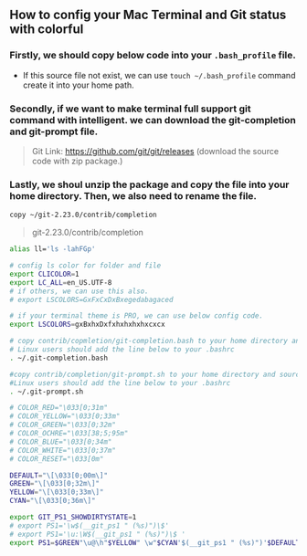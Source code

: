 ## How to config your Mac Terminal and Git status with colorful

### Firstly, we should copy below code into your `.bash_profile` file.
- If this source file not exist, we can use `touch ~/.bash_profile` command create it into your home path.

### Secondly, if we want to make terminal full support git command with intelligent. we can download the git-completion and git-prompt file.

> Git Link: https://github.com/git/git/releases (download the source code with zip package.)

### Lastly, we shoul unzip the package and copy the file into your home directory. Then, we also need to rename the file.

```bash
copy ~/git-2.23.0/contrib/completion
```

> git-2.23.0/contrib/completion

```bash
alias ll='ls -lahFGp'

# config ls color for folder and file
export CLICOLOR=1
export LC_ALL=en_US.UTF-8
# if others, we can use this also.
# export LSCOLORS=GxFxCxDxBxegedabagaced

# if your terminal theme is PRO, we can use below config code.
export LSCOLORS=gxBxhxDxfxhxhxhxhxcxcx

# copy contrib/copmletion/git-completion.bash to your home directory and source it
# Linux users should add the line below to your .bashrc
. ~/.git-completion.bash

#copy contrib/completion/git-prompt.sh to your home directory and source it
#Linux users should add the line below to your .bashrc
. ~/.git-prompt.sh

# COLOR_RED="\033[0;31m"
# COLOR_YELLOW="\033[0;33m"
# COLOR_GREEN="\033[0;32m"
# COLOR_OCHRE="\033[38;5;95m"
# COLOR_BLUE="\033[0;34m"
# COLOR_WHITE="\033[0;37m"
# COLOR_RESET="\033[0m"

DEFAULT="\[\033[0;00m\]"
GREEN="\[\033[0;32m\]"
YELLOW="\[\033[0;33m\]"
CYAN="\[\033[0;36m\]"

export GIT_PS1_SHOWDIRTYSTATE=1
# export PS1='\w$(__git_ps1 " (%s)")\$'
# export PS1='\u:\W$(__git_ps1 " (%s)")\$ '
export PS1=$GREEN"\u@\h"$YELLOW" \w"$CYAN'$(__git_ps1 " (%s)")'$DEFAULT"\n\$ "
```